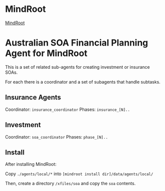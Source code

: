 # MindRoot

[MindRoot](https://github.com/runvnc/mindroot)

# Australian SOA Financial Planning Agent for MindRoot

This is a set of related sub-agents for creating investment or insurance SOAs.

For each there is a coordinator and a set of subagents that handle subtasks.

## Insurance Agents

Coordinator: `insurance_coordinator`
Phases: `insurance_[N]..`

## Investment

Coordinator: `soa_coordinator`
Phases: `phase_[N]..`

## Install

After installing MindRoot:

Copy `./agents/local/*` into `[mindroot install dir]/data/agents/local/`

Then, create a directory `/xfiles/soa` and copy the `soa` contents.
